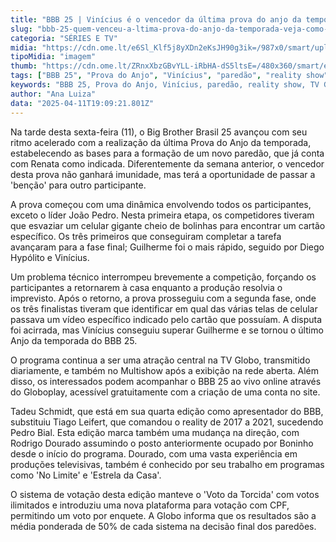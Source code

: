 ```yaml
---
title: "BBB 25 | Vinícius é o vencedor da última prova do anjo da temporada"
slug: "bbb-25-quem-venceu-a-ltima-prova-do-anjo-da-temporada-veja-como-foi-disputa"
categoria: "SÉRIES E TV"
midia: "https://cdn.ome.lt/e6Sl_Klf5j8yXDn2eKsJH90g3ik=/987x0/smart/uploads/conteudo/fotos/prova-do-anjo-bbb.png"
tipoMidia: "imagem"
thumb: "https://cdn.ome.lt/ZRnxXbzGBvYLL-iRbHA-dS5ltsE=/480x360/smart/extras/conteudos/prova-do-anjo-bbb.png"
tags: ["BBB 25", "Prova do Anjo", "Vinícius", "paredão", "reality show", "TV Globo", "votação", "Globoplay", "especial-BBB 25"]
keywords: "BBB 25, Prova do Anjo, Vinícius, paredão, reality show, TV Globo, votação, Globoplay"
author: "Ana Luiza"
data: "2025-04-11T19:09:21.801Z"
---
```


Na tarde desta sexta-feira (11), o Big Brother Brasil 25 avançou com seu ritmo acelerado com a realização da última Prova do Anjo da temporada, estabelecendo as bases para a formação de um novo paredão, que já conta com Renata como indicada. Diferentemente da semana anterior, o vencedor desta prova não ganhará imunidade, mas terá a oportunidade de passar a 'benção' para outro participante.

A prova começou com uma dinâmica envolvendo todos os participantes, exceto o líder João Pedro. Nesta primeira etapa, os competidores tiveram que esvaziar um celular gigante cheio de bolinhas para encontrar um cartão específico. Os três primeiros que conseguiram completar a tarefa avançaram para a fase final; Guilherme foi o mais rápido, seguido por Diego Hypólito e Vinícius.

Um problema técnico interrompeu brevemente a competição, forçando os participantes a retornarem à casa enquanto a produção resolvia o imprevisto. Após o retorno, a prova prosseguiu com a segunda fase, onde os três finalistas tiveram que identificar em qual das várias telas de celular passava um vídeo específico indicado pelo cartão que possuíam. A disputa foi acirrada, mas Vinícius conseguiu superar Guilherme e se tornou o último Anjo da temporada do BBB 25.

O programa continua a ser uma atração central na TV Globo, transmitido diariamente, e também no Multishow após a exibição na rede aberta. Além disso, os interessados podem acompanhar o BBB 25 ao vivo online através do Globoplay, acessível gratuitamente com a criação de uma conta no site.

Tadeu Schmidt, que está em sua quarta edição como apresentador do BBB, substituiu Tiago Leifert, que comandou o reality de 2017 a 2021, sucedendo Pedro Bial. Esta edição marca também uma mudança na direção, com Rodrigo Dourado assumindo o posto anteriormente ocupado por Boninho desde o início do programa. Dourado, com uma vasta experiência em produções televisivas, também é conhecido por seu trabalho em programas como 'No Limite' e 'Estrela da Casa'.

O sistema de votação desta edição manteve o 'Voto da Torcida' com votos ilimitados e introduziu uma nova plataforma para votação com CPF, permitindo um voto por enquete. A Globo informa que os resultados são a média ponderada de 50% de cada sistema na decisão final dos paredões.